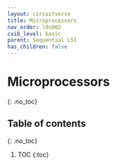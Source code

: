 ```yaml
---
layout: circuitverse
title: Microprocessors
nav_order: l0s002
cvib_level: basic
parent: Sequential LSI
has_children: false
---
```


# Microprocessors
{: .no_toc}

## Table of contents
{: .no_toc}

1. TOC
{:toc}
